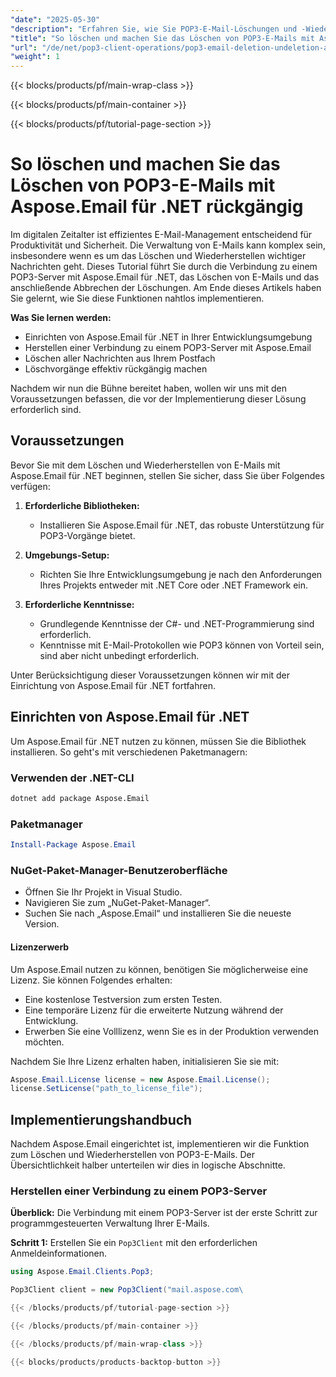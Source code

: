 ```yaml
---
"date": "2025-05-30"
"description": "Erfahren Sie, wie Sie POP3-E-Mail-Löschungen und -Wiederherstellungen mit Aspose.Email für .NET verwalten. Diese Anleitung beschreibt das effiziente Verbinden, Löschen und Wiederherstellen von E-Mails."
"title": "So löschen und machen Sie das Löschen von POP3-E-Mails mit Aspose.Email für .NET rückgängig"
"url": "/de/net/pop3-client-operations/pop3-email-deletion-undeletion-aspose-dotnet/"
"weight": 1
---
```


{{< blocks/products/pf/main-wrap-class >}}

{{< blocks/products/pf/main-container >}}

{{< blocks/products/pf/tutorial-page-section >}}
# So löschen und machen Sie das Löschen von POP3-E-Mails mit Aspose.Email für .NET rückgängig

Im digitalen Zeitalter ist effizientes E-Mail-Management entscheidend für Produktivität und Sicherheit. Die Verwaltung von E-Mails kann komplex sein, insbesondere wenn es um das Löschen und Wiederherstellen wichtiger Nachrichten geht. Dieses Tutorial führt Sie durch die Verbindung zu einem POP3-Server mit Aspose.Email für .NET, das Löschen von E-Mails und das anschließende Abbrechen der Löschungen. Am Ende dieses Artikels haben Sie gelernt, wie Sie diese Funktionen nahtlos implementieren.

**Was Sie lernen werden:**
- Einrichten von Aspose.Email für .NET in Ihrer Entwicklungsumgebung
- Herstellen einer Verbindung zu einem POP3-Server mit Aspose.Email
- Löschen aller Nachrichten aus Ihrem Postfach
- Löschvorgänge effektiv rückgängig machen

Nachdem wir nun die Bühne bereitet haben, wollen wir uns mit den Voraussetzungen befassen, die vor der Implementierung dieser Lösung erforderlich sind.

## Voraussetzungen

Bevor Sie mit dem Löschen und Wiederherstellen von E-Mails mit Aspose.Email für .NET beginnen, stellen Sie sicher, dass Sie über Folgendes verfügen:

1. **Erforderliche Bibliotheken:**
   - Installieren Sie Aspose.Email für .NET, das robuste Unterstützung für POP3-Vorgänge bietet.

2. **Umgebungs-Setup:**
   - Richten Sie Ihre Entwicklungsumgebung je nach den Anforderungen Ihres Projekts entweder mit .NET Core oder .NET Framework ein.

3. **Erforderliche Kenntnisse:**
   - Grundlegende Kenntnisse der C#- und .NET-Programmierung sind erforderlich.
   - Kenntnisse mit E-Mail-Protokollen wie POP3 können von Vorteil sein, sind aber nicht unbedingt erforderlich.

Unter Berücksichtigung dieser Voraussetzungen können wir mit der Einrichtung von Aspose.Email für .NET fortfahren.

## Einrichten von Aspose.Email für .NET

Um Aspose.Email für .NET nutzen zu können, müssen Sie die Bibliothek installieren. So geht's mit verschiedenen Paketmanagern:

### Verwenden der .NET-CLI
```bash
dotnet add package Aspose.Email
```

### Paketmanager
```powershell
Install-Package Aspose.Email
```

### NuGet-Paket-Manager-Benutzeroberfläche
- Öffnen Sie Ihr Projekt in Visual Studio.
- Navigieren Sie zum „NuGet-Paket-Manager“.
- Suchen Sie nach „Aspose.Email“ und installieren Sie die neueste Version.

#### Lizenzerwerb

Um Aspose.Email nutzen zu können, benötigen Sie möglicherweise eine Lizenz. Sie können Folgendes erhalten:
- Eine kostenlose Testversion zum ersten Testen.
- Eine temporäre Lizenz für die erweiterte Nutzung während der Entwicklung.
- Erwerben Sie eine Volllizenz, wenn Sie es in der Produktion verwenden möchten.

Nachdem Sie Ihre Lizenz erhalten haben, initialisieren Sie sie mit:
```csharp
Aspose.Email.License license = new Aspose.Email.License();
license.SetLicense("path_to_license_file");
```

## Implementierungshandbuch

Nachdem Aspose.Email eingerichtet ist, implementieren wir die Funktion zum Löschen und Wiederherstellen von POP3-E-Mails. Der Übersichtlichkeit halber unterteilen wir dies in logische Abschnitte.

### Herstellen einer Verbindung zu einem POP3-Server

**Überblick:**
Die Verbindung mit einem POP3-Server ist der erste Schritt zur programmgesteuerten Verwaltung Ihrer E-Mails.

**Schritt 1:** Erstellen Sie ein `Pop3Client` mit den erforderlichen Anmeldeinformationen.
```csharp
using Aspose.Email.Clients.Pop3;

Pop3Client client = new Pop3Client("mail.aspose.com\

{{< /blocks/products/pf/tutorial-page-section >}}

{{< /blocks/products/pf/main-container >}}

{{< /blocks/products/pf/main-wrap-class >}}

{{< blocks/products/products-backtop-button >}}